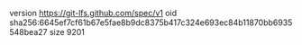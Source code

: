 version https://git-lfs.github.com/spec/v1
oid sha256:6645ef7cf61b67e5fae8b9dc8375b417c324e693ec84b11870bb6935548bea27
size 9201
